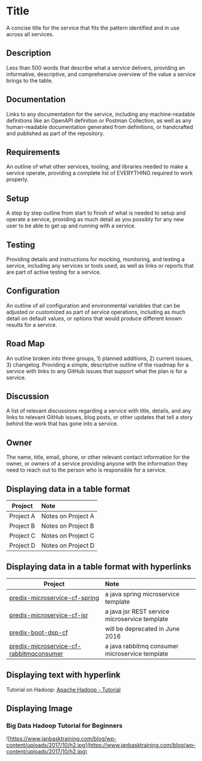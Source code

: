 # Title
A concise title for the service that fits the pattern identified and in use across all services.

## Description  
Less than 500 words that describe what a service delivers, providing an informative, descriptive, and comprehensive overview of the value a service brings to the table.

## Documentation 
Links to any documentation for the service, including any machine-readable definitions like an OpenAPI definition or Postman Collection, as well as any human-readable 
documentation generated from definitions, or handcrafted and published as part of the repository.

## Requirements 
An outline of what other services, tooling, and libraries needed to make a service operate, providing a complete list of EVERYTHING required to work properly.

## Setup 
A step by step outline from start to finish of what is needed to setup and operate a service, providing as much detail as you possibly for any new user to be 
able to get up and running with a service.

## Testing 
Providing details and instructions for mocking, monitoring, and testing a service, including any services or tools used, as well as links or reports that are part of active 
testing for a service.

## Configuration 
An outline of all configuration and environmental variables that can be adjusted or customized as part of service operations, including as much detail on default values, 
or options that would produce different known results for a service.

## Road Map 
An outline broken into three groups, 1) planned additions, 2) current issues, 3) changelog. Providing a simple, descriptive outline of the roadmap for a service with links to 
any GitHub issues that support what the plan is for a service.

## Discussion 
A list of relevant discussions regarding a service with title, details, and any links to relevant GitHub issues, blog posts, or other updates that tell a story behind the work 
that has gone into a service.

## Owner 
The name, title, email, phone, or other relevant contact information for the owner, or owners of a service providing anyone with the information they need to reach out to the person 
who is responsible for a service.

## Displaying data in a table format
| Project |  Note | 
| ------------- | :----- |
|Project A| Notes on Project A|
|Project B| Notes on Project B|
|Project C| Notes on Project C|
|Project D| Notes on Project D|

## Displaying data in a table format with hyperlinks
| Project |  Note | 
| ------------- | :----- |
| [predix-microservice-cf-spring](https://github.com/PredixDev/predix-microservice-cf-spring) | a java spring microservice template |
| [predix-microservice-cf-jsr](https://github.com/PredixDev/predix-microservice-cf-jsr) | a java jsr REST service microservice template |
| [predix-boot-dsp-cf](https://github.com/PredixDev/predix-microservice-templates) | will be deprecated in June 2016 |
| [predix-microservice-cf-rabbitmqconsumer](https://github.com/predixdev/rabbitmq-consumer-template) | a java rabbitmq consumer microservice template |

## Displaying text with hyperlink
Tutorial on Hadoop: [Apache Hadoop - Tutorial](http://www.vogella.com/tutorials/ApacheHadoop/article.html)

## Displaying Image
### Big Data Hadoop Tutorial for Beginners
![https://www.janbasktraining.com/blog/wp-content/uploads/2017/10/h2.jpg](https://www.janbasktraining.com/blog/wp-content/uploads/2017/10/h2.jpg)




